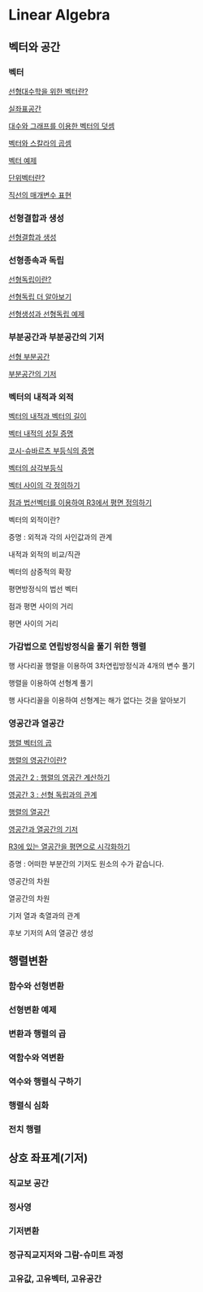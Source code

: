 # Linear Algebra

## 벡터와 공간

### 벡터

[선형대수학을 위한 벡터란?](https://sangmandu.gitbook.io/til/2021/apr/8)

 [실좌표공간](https://sangmandu.gitbook.io/til/2021/apr/8)

 [대수와 그래프를 이용한 벡터의 덧셈](https://sangmandu.gitbook.io/til/2021/apr/8)

 [벡터와 스칼라의 곱셈](https://sangmandu.gitbook.io/til/2021/apr/8)

 [벡터 예제](https://sangmandu.gitbook.io/til/2021/apr/8)

 [단위벡터란?](https://sangmandu.gitbook.io/til/2021/apr/8)

 [직선의 매개변수 표현](https://sangmandu.gitbook.io/til/2021/apr/8)

### 선형결합과 생성

[선형결합과 생성](https://sangmandu.gitbook.io/til/2021/apr/9)

### 선형종속과 독립

[선형독립이란?](https://sangmandu.gitbook.io/til/2021/apr/9)

[선형독립 더 알아보기](https://sangmandu.gitbook.io/til/2021/apr/9)

[선형생성과 선형독립 예제](https://sangmandu.gitbook.io/til/2021/apr/9)

### 부분공간과 부분공간의 기저

[선형 부분공간](https://sangmandu.gitbook.io/til/2021/apr/9)

[부분공간의 기저](https://sangmandu.gitbook.io/til/2021/apr/9)

### 벡터의 내적과 외적

[벡터의 내적과 벡터의 길이](https://sangmandu.gitbook.io/til/2021/apr/10) 

[벡터 내적의 성질 증명](https://sangmandu.gitbook.io/til/2021/apr/10)

[코시-슈바르츠 부등식의 증명](https://sangmandu.gitbook.io/til/2021/apr/10)

[벡터의 삼각부등식](https://sangmandu.gitbook.io/til/2021/apr/10)

[벡터 사이의 각 정의하기](https://sangmandu.gitbook.io/til/2021/apr/10)

[점과 법선벡터를 이용하여 R3에서 평면 정의하기](https://sangmandu.gitbook.io/til/2021/apr/10)

벡터의 외적이란?

증명 : 외적과 각의 사인값과의 관계

내적과 외적의 비교/직관

벡터의 삼중적의 확장

평면방정식의 법선 벡터

점과 평면 사이의 거리

평면 사이의 거리

### 가감법으로 연립방정식을 풀기 위한 행렬

행 사다리꼴 행렬을 이용하여 3차연립방정식과 4개의 변수 풀기

행렬을 이용하여 선형계 풀기

행 사다리꼴을 이용하여 선형계는 해가 없다는 것을 알아보기

### 영공간과 열공간

[행렬 벡터의 곱](https://sangmandu.gitbook.io/til/2021/apr/11)

[행렬의 영공간이란?](https://sangmandu.gitbook.io/til/2021/apr/11)

[영공간 2 : 행렬의 영공간 계산하기](https://sangmandu.gitbook.io/til/2021/apr/11)

[영공간 3 : 선형 독립과의 관계](https://sangmandu.gitbook.io/til/2021/apr/11)

[행렬의 열공간](https://sangmandu.gitbook.io/til/2021/apr/11)

[영공간과 열공간의 기저](https://sangmandu.gitbook.io/til/2021/apr/11)

[R3에 있는 열공간을 평면으로 시각화하기](https://sangmandu.gitbook.io/til/2021/apr/11)

증명 : 어떠한 부분간의 기저도 원소의 수가 같습니다.

영공간의 차원

열공간의 차원

기저 열과 축열과의 관계

후보 기저의 A의 열공간 생성

## 행렬변환

### 함수와 선형변환

### 선형변환 예제

### 변환과 행렬의 곱

### 역함수와 역변환

### 역수와 행렬식 구하기

### 행렬식 심화

### 전치 행렬

## 상호 좌표계\(기저\)

### 직교보 공간

### 정사영

### 기저변환

### 정규직교지저와 그람-슈미트 과정

### 고유값, 고유벡터, 고유공간

